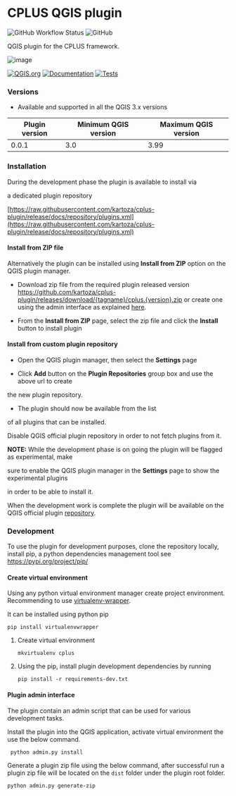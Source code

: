 # CPLUS QGIS plugin
![GitHub Workflow Status](https://img.shields.io/github/actions/workflow/status/kartoza/cplus-plugin/ci.yml?branch=main)
![GitHub](https://img.shields.io/github/license/kartoza/cplus-plugin)


QGIS plugin for the CPLUS framework.

![image](https://github.com/Samweli/ci-cplus-scoping/assets/2663775/cbcfdad4-34c5-4214-a633-b6a5cdc2515c)


[![QGIS.org](https://img.shields.io/badge/QGIS.org-ondevelopment-yellow)](https://plugins.qgis.org/plugins/ci-cplus-plugin/)
[![Documentation](https://img.shields.io/badge/Documentation-onprogress-inactive)](https://github.com/kartoza/ci-cplus/actions/workflows/doc.yml)
[![Tests](https://img.shields.io/badge/Tests-onprogress-inactive)](https://github.com/kartoza/ci-cplus-plugin/actions/workflows/ci.yml)


### Versions

* Available and supported in all the QGIS 3.x versions

| Plugin version   | Minimum QGIS version | Maximum QGIS version |
|-------------|----------|------|
| 0.0.1   | 3.0          | 3.99 |

### Installation


During the development phase the plugin is available to install via 

a dedicated plugin repository 

[https://raw.githubusercontent.com/kartoza/cplus-plugin/release/docs/repository/plugins.xml](https://raw.githubusercontent.com/kartoza/cplus-plugin/release/docs/repository/plugins.xml)

[//]: # ()
[//]: # (#### Install from QGIS plugin repository)

[//]: # ()
[//]: # (- Open QGIS application and open plugin manager.)

[//]: # (- Search for `CPLUS` in the All page of the plugin manager.)

[//]: # (- From the found results, click on the `CPLUS` result item and a page with plugin information will show up. )

[//]: # (  )
[//]: # (- Click the `Install Plugin` button at the bottom of the dialog to install the plugin.)

[//]: # ()

#### Install from ZIP file

Alternatively the plugin can be installed using **Install from ZIP** option on the 
QGIS plugin manager. 

- Download zip file from the required plugin released version
https://github.com/kartoza/cplus-plugin/releases/download/{tagname}/cplus.{version}.zip or create one
using the admin interface as explained [here](https://github.com/kartoza/cplus-plugin#plugin-admin-interface).

- From the **Install from ZIP** page, select the zip file and click the **Install** button to install plugin

#### Install from custom plugin repository


- Open the QGIS plugin manager, then select the **Settings** page


- Click **Add** button on the **Plugin Repositories** group box and use the above url to create

the new plugin repository.

- The plugin should now be available from the list

of all plugins that can be installed.


Disable QGIS official plugin repository in order to not fetch plugins from it.

**NOTE:** While the development phase is on going the plugin will be flagged as experimental, make

sure to enable the QGIS plugin manager in the **Settings** page to show the experimental plugins

in order to be able to install it.


When the development work is complete the plugin will be available on the QGIS
official plugin [repository](https://plugins.qgis.org/plugins).


### Development 

To use the plugin for development purposes, clone the repository locally,
install pip, a python dependencies management tool see https://pypi.org/project/pip/

#### Create virtual environment

Using any python virtual environment manager create project environment. 
Recommending to use [virtualenv-wrapper](https://virtualenvwrapper.readthedocs.io/en/latest/).

It can be installed using python pip 

```
pip install virtualenvwrapper
```

 1. Create virtual environment

    ```
    mkvirtualenv cplus
    ```

2. Using the pip, install plugin development dependencies by running 

    ```
    pip install -r requirements-dev.txt
   ```

#### Plugin admin interface
The plugin contain an admin script that can be used for various development tasks.

Install the plugin into the QGIS application, activate virtual environment the use the below command.
```
 python admin.py install
```

Generate a plugin zip file using the below command, after successful run a plugin zip file will be located
on the `dist` folder under the plugin root folder.

```
python admin.py generate-zip
```